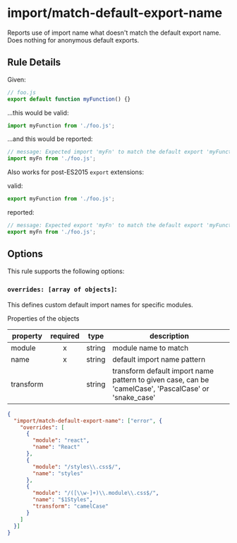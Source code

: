 # import/match-default-export-name

Reports use of import name what doesn't match the default export name. Does nothing for anonymous default exports.

## Rule Details

Given:
```js
// foo.js
export default function myFunction() {}
```

...this would be valid:
```js
import myFunction from './foo.js';
```

...and this would be reported:
```js
// message: Expected import 'myFn' to match the default export 'myFunction'.
import myFn from './foo.js';
```

Also works for post-ES2015 `export` extensions:

valid:
```js
export myFunction from './foo.js';
```

reported:
```js
// message: Expected export 'myFn' to match the default export 'myFunction'.
export myFn from './foo.js';
```

## Options

This rule supports the following options:

### `overrides: [array of objects]`:

This defines custom default import names for specific modules.

Properties of the objects

| property  | required | type   | description   |
|-----------|:--------:|--------|---------------|
| module    |     x    | string | module name to match |
| name      |     x    | string | default import name pattern |
| transform |          | string | transform default import name pattern to given case, can be 'camelCase', 'PascalCase' or 'snake_case' |

```json
{
  "import/match-default-export-name": ["error", {
    "overrides": [
      {
        "module": "react",
        "name": "React"
      },
      {
        "module": "/styles\\.css$/",
        "name": "styles"
      },
      {
        "module": "/([\\w-]+)\\.module\\.css$/",
        "name": "$1Styles",
        "transform": "camelCase"
      }
    ]
  }]
}
```
